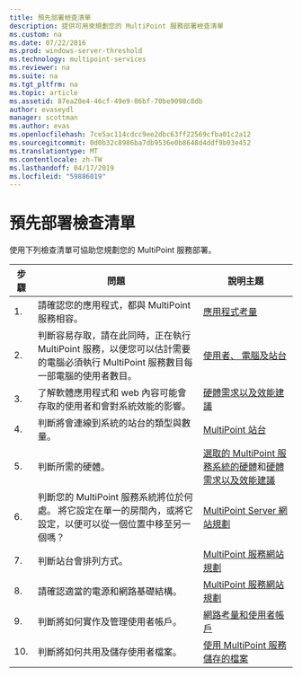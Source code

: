```yaml
---
title: 預先部署檢查清單
description: 提供可用來規劃您的 MultiPoint 服務部署檢查清單
ms.custom: na
ms.date: 07/22/2016
ms.prod: windows-server-threshold
ms.technology: multipoint-services
ms.reviewer: na
ms.suite: na
ms.tgt_pltfrm: na
ms.topic: article
ms.assetid: 87ea20e4-46cf-49e9-86bf-70be9098c8db
author: evaseydl
manager: scottman
ms.author: evas
ms.openlocfilehash: 7ce5ac114cdcc9ee2dbc63ff22569cfba01c2a12
ms.sourcegitcommit: 0d0b32c8986ba7db9536e0b8648d4ddf9b03e452
ms.translationtype: MT
ms.contentlocale: zh-TW
ms.lasthandoff: 04/17/2019
ms.locfileid: "59886019"
---
```

# <a name="predeployment-checklist"></a>預先部署檢查清單
使用下列檢查清單可協助您規劃您的 MultiPoint 服務部署。  
  
|步驟|問題|說明主題|  
|--------|---------|--------------|  
|1.|請確認您的應用程式，都與 MultiPoint 服務相容。|[應用程式考量](Application-Considerations.md)|  
|2.|判斷容易存取，請在此同時，正在執行 MultiPoint 服務，以便您可以估計需要的電腦必須執行 MultiPoint 服務數目每一部電腦的使用者數目。|[使用者、 電腦及站台](MultiPoint-services-Site-Planning.md#users-stations-and-computers)|  
|3.|了解軟體應用程式和 web 內容可能會存取的使用者和會對系統效能的影響。|[硬體需求以及效能建議](hardware-and-performance-recommendations.md)|  
|4.|判斷將會連線到系統的站台的類型與數量。|[MultiPoint 站台](MultiPoint-services-Stations.md)|  
|5.|判斷所需的硬體。|[選取的 MultiPoint 服務系統的硬體](Selecting-Hardware-for-Your-MultiPoint-services-System.md)和[硬體需求以及效能建議](hardware-and-performance-recommendations.md)|  
|6.|判斷您的 MultiPoint 服務系統將位於何處。 將它設定在單一的房間內，或將它設定，以便可以從一個位置中移至另一個嗎？|[MultiPoint Server 網站規劃](MultiPoint-services-Site-Planning.md)|  
|7.|判斷站台會排列方式。|[MultiPoint 服務網站規劃](MultiPoint-services-Site-Planning.md)|  
|8.|請確認適當的電源和網路基礎結構。|[MultiPoint 服務網站規劃](MultiPoint-services-Site-Planning.md)|  
|9.|判斷將如何實作及管理使用者帳戶。|[網路考量和使用者帳戶](Network-Considerations-and-User-Accounts.md)|  
|10.|判斷將如何共用及儲存使用者檔案。|[使用 MultiPoint 服務儲存的檔案](Storing-Files-with-MultiPoint-services.md)|